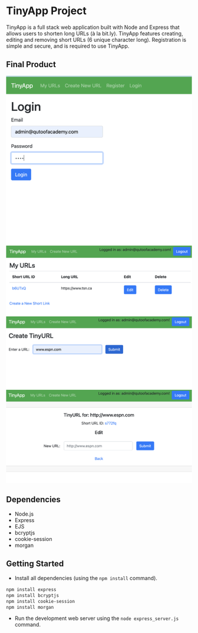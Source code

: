 # TinyApp Project

TinyApp is a full stack web application built with Node and Express that allows users to shorten long URLs (à la bit.ly). TinyApp features creating, editing and removing short URLs (6 unique character long). Registration is simple and secure, and is required to use TinyApp.

## Final Product

!["Login screen"](/docs/login.png)
!["My URLs"](/docs/my-urls.png)
!["Creating a new TinyURL"](/docs/create.png)
!["Viewing and Editing TinyURL"](/docs/view-edit.png)

## Dependencies

- Node.js
- Express
- EJS
- bcryptjs
- cookie-session
- morgan

## Getting Started

- Install all dependencies (using the `npm install` command).

```
npm install express 
npm install bcryptjs
npm install cookie-session
npm install morgan
```

- Run the development web server using the `node express_server.js` command.